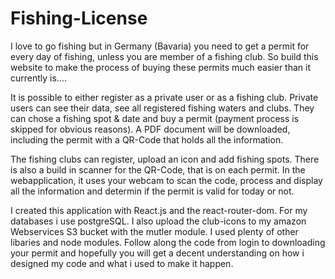 # Fishing-License
I love to go fishing but in Germany (Bavaria) you need to get a permit for every day of fishing, unless you are member of a fishing club.
So build this website to make the process of buying these permits much easier than it currently is....

It is possible to either register as a private user or as a fishing club. Private users can see their data, see all registered fishing waters and clubs. They can chose a fishing spot & date and buy a permit (payment process is skipped for obvious reasons). A PDF document will be downloaded, including the permit with a QR-Code that holds all the information.

The fishing clubs can register, upload an icon and add fishing spots. There is also a build in scanner for the QR-Code, that is on each permit. In the webapplication, it uses your webcam to scan the code, process and display all the information and determin if the permit is valid for today or not.

I created this application with React.js and the react-router-dom. For my databases i use postgreSQL. I also upload the club-icons to my amazon Webservices S3 bucket with the mutler module.
I used plenty of other libaries and node modules. Follow along the code from login to downloading your permit and hopefully you will get a
decent understanding on how i designed my code and what i used to make it happen.

